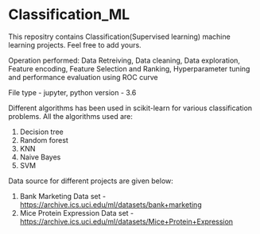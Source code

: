 # Classification_ML
This repositry contains Classification(Supervised learning) machine learning projects. Feel free to add yours.

Operation performed: Data Retreiving, Data cleaning, Data exploration, Feature encoding, Feature Selection and Ranking, Hyperparameter tuning and performance evaluation using ROC curve 

File type - jupyter, python version - 3.6

Different algorithms has been used in scikit-learn for various classification problems. 
All the algorithms used are: 
1. Decision tree
2. Random forest
3. KNN
4. Naive Bayes
5. SVM

Data source for different projects are given below:

1. Bank Marketing Data set - https://archive.ics.uci.edu/ml/datasets/bank+marketing
2. Mice Protein Expression Data set - https://archive.ics.uci.edu/ml/datasets/Mice+Protein+Expression
